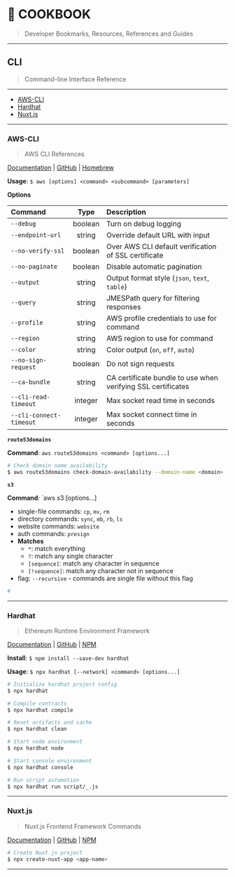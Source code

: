 # 📔 COOKBOOK

> Developer Bookmarks, Resources, References and Guides

---

## CLI

> Command-line Interface Reference

---

* [AWS-CLI](#AWS-CLI)
* [Hardhat](#Hardhat)
* [Nuxt.js](#Nuxt.js)

---

### AWS-CLI

> AWS CLI References

[Documentation](https://docs.aws.amazon.com/cli/latest/reference/) | [GitHub](https://github.com/aws/aws-cli) | [Homebrew](https://formulae.brew.sh/formula/awscli)

__Usage__: `$ aws [options] <command> <subcommand> [parameters]`

__Options__

| Command | Type | Description |
|:--------|:----:|:------------|
| `--debug` | boolean | Turn on debug logging |
| `--endpoint-url` | string | Override default URL with input |
| `--no-verify-ssl` | boolean | Over AWS CLI default verification of SSL certificate |
| `--no-paginate` | boolean | Disable automatic pagination |
| `--output` | string | Output format style (`json`, `text`, `table`) |
| `--query` | string | JMESPath query for filtering responses |
| `--profile` | string | AWS profile credentials to use for command |
| `--region` | string | AWS region to use for command |
| `--color` | string | Color output (`on`, `off`, `auto`) |
| `--no-sign-request` | boolean | Do not sign requests |
| `--ca-bundle` | string | CA certificate bundle to use when verifying SSL certificates |
| `--cli-read-timeout` | integer | Max socket read time in seconds |
| `--cli-connect-timeout` | integer | Max socket connect time in seconds |

__`route53domains`__

__Command__: `aws route53domains <command> [options...]`

```bash
# Check domain name availability
$ aws route53domains check-domain-availability --domain-name <domain>
```

__`s3`__

__Command__: `aws s3 <command> [options...]

* single-file commands: `cp`, `mv`, `rm`
* directory commands: `sync`, `mb`, `rb`, `ls`
* website commands: `website`
* auth commands: `presign`
* __Matches__
  * `*`: match everything
  * `?`: match any single character
  * `[sequence]`: match any character in sequence
  * `[!sequence]`: match any character not in sequence
* flag: `--recursive` - commands are single file without this flag

```bash
# 
```

---

### Hardhat

> Ethereum Runtime Environment Framework

[Documentation](https://hardhat.org/) | [GitHub](https://github.com/nomiclabs/hardhat) | [NPM](https://npmjs.com/package/hardhat)

__Install__: `$ npm install --save-dev hardhat`

__Usage__: `$ npx hardhat [--network] <command> [options...]`

```bash
# Initialize hardhat project config
$ npx hardhat

# Compile contracts
$ npx hardhat compile

# Reset artifacts and cache
$ npx hardhat clean

# Start node environment
$ npx hardhat node

# Start console environment
$ npx hardhat console

# Run script automation
$ npx hardhat run script/_.js
```

---

### Nuxt.js

> Nuxt.js Frontend Framework Commands

[Documentation](https://nuxtjs.org/) | [GitHub](https://github.com/nuxt/nuxt.js) | [NPM](https://npmjs.com/package/nuxt)

```bash
# Create Nuxt.js project
$ npx create-nuxt-app <app-name>
```

---
